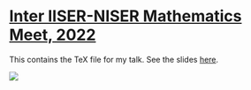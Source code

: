 # [Inter IISER-NISER Mathematics Meet, 2022](https://math.iiserkol.ac.in/iinmm/)

This contains the TeX file for my talk. See the slides [here](https://students.iiserkol.ac.in/~sp17rs038/assets/attachments/IINMM-2022.pdf).

![](IINMM-2022-slide-sc.png=x250)
